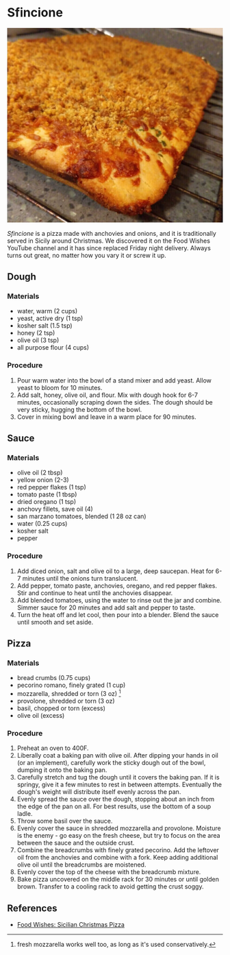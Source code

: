 # Sfincione

![](images/sfincione.jpg)

_Sfincione_ is a pizza made with anchovies and onions, and it is
traditionally served in Sicily around Christmas.  We discovered it on
the Food Wishes YouTube channel and it has since replaced Friday night
delivery.  Always turns out great, no matter how you vary it or screw
it up.

## Dough

### Materials

- water, warm (2 cups)
- yeast, active dry (1 tsp)
- kosher salt (1.5 tsp)
- honey (2 tsp)
- olive oil (3 tsp)
- all purpose flour (4 cups)

### Procedure

1. Pour warm water into the bowl of a stand mixer and add yeast.
   Allow yeast to bloom for 10 minutes.
2. Add salt, honey, olive oil, and flour.  Mix with dough hook for 6-7
   minutes, occasionally scraping down the sides.  The dough
   should be very sticky, hugging the bottom of the bowl.
3. Cover in mixing bowl and leave in a warm place for 90 minutes.

## Sauce

### Materials

- olive oil (2 tbsp)
- yellow onion (2-3)
- red pepper flakes (1 tsp)
- tomato paste (1 tbsp)
- dried oregano (1 tsp)
- anchovy fillets, save oil (4)
- san marzano tomatoes, blended (1 28 oz can)
- water (0.25 cups)
- kosher salt
- pepper

### Procedure

1. Add diced onion, salt and olive oil to a large, deep saucepan.
   Heat for 6-7 minutes until the onions turn translucent.
2. Add pepper, tomato paste, anchovies, oregano, and red pepper
   flakes.  Stir and continue to heat until the anchovies disappear.
3. Add blended tomatoes, using the water to rinse out the jar and
   combine.  Simmer sauce for 20 minutes and add salt and pepper to
   taste.
4. Turn the heat off and let cool, then pour into a blender.  Blend
   the sauce until smooth and set aside.

## Pizza

### Materials

- bread crumbs (0.75 cups)
- pecorino romano, finely grated (1 cup)
- mozzarella, shredded or torn (3 oz) [^2]
- provolone, shredded or torn (3 oz)
- basil, chopped or torn (excess)
- olive oil (excess)

[^2]: fresh mozzarella works well too, as long as it's used
    conservatively.

### Procedure

1. Preheat an oven to 400F.
2. Liberally coat a baking pan with olive oil.  After dipping your
   hands in oil (or an implement), carefully work the sticky dough out
   of the bowl, dumping it onto the baking pan.
3. Carefully stretch and tug the dough until it covers the baking pan.
   If it is springy, give it a few minutes to rest in between
   attempts.  Eventually the dough's weight will distribute itself
   evenly across the pan.
4. Evenly spread the sauce over the dough, stopping about an inch from
   the edge of the pan on all.  For best results, use the bottom of a
   soup ladle.
5. Throw some basil over the sauce.
6. Evenly cover the sauce in shredded mozzarella and provolone.
   Moisture is the enemy - go easy on the fresh cheese, but try to
   focus on the area between the sauce and the outside crust.
7. Combine the breadcrumbs with finely grated pecorino.  Add the
   leftover oil from the anchovies and combine with a fork.  Keep
   adding additional olive oil until the breadcrumbs are moistened.
8. Evenly cover the top of the cheese with the breadcrumb mixture.
9. Bake pizza uncovered on the middle rack for 30 minutes or until
   golden brown.  Transfer to a cooling rack to avoid getting the
   crust soggy.

## References

- [Food Wishes: Sicilian Christmas Pizza]

[Food Wishes: Sicilian Christmas Pizza]:https://www.youtube.com/watch?v=kfzi5Jcse98
